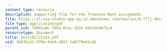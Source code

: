 ```yaml
---
content_type: resource
description: Supporting file for the Treasure Hunt assignment.
file: https://ol-ocw-studio-app-qa.s3.amazonaws.com/courses/6-777j-design-and-fabrication-of-microelectromechanical-devices-spring-2007/36535a12970e4de4c0171a6779e43cdb_possibilities.pdf
file_type: application/pdf
parent_uid: 7d601a8c-595a-65ac-2b2e-101d164bf2c4
resourcetype: Document
title: possibilities.pdf
uid: 36535a12-970e-4de4-c017-1a6779e43cdb
---
```

